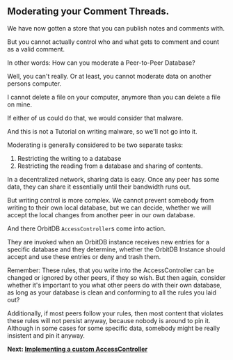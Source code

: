## Moderating your Comment Threads.

We have now gotten a store that
you can publish notes and comments with.

But you cannot actually
control who and what
gets to comment and count as a valid comment.

In other words: How can you moderate
a Peer-to-Peer Database?

Well, you can't really.
Or at least, you cannot
moderate data on another
persons computer.

I cannot delete a file on
your computer, anymore
than you can delete a file
on mine.

If either of us could do that,
we would consider that malware.

And this is not a Tutorial
on writing malware, so we'll not
go into it.

Moderating is generally considered
to be two separate tasks:

1. Restricting the writing to a database
2. Restricting the reading from a database and sharing of contents.

In a decentralized network, sharing data
is easy. Once any peer has some data, they
can share it essentially until their
bandwidth runs out.

But writing control is more complex.
We cannot prevent somebody from
writing to their own local
database, but we can decide,
whether we will accept the
local changes from another
peer in our own database.

And there OrbitDB `AccessController`s
come into action.

They are invoked when an OrbitDB
instance receives new entries for a specific
database and they determine, whether
the OrbitDB Instance should accept and
use these entries or deny and trash them.

Remember: These rules, that you write into
the AccessController can be changed or ignored
by other peers, if they so wish.
But then again, consider whether it's important to you what other
peers do with their own database, as long
as your database is clean and conforming to
all the rules you laid out?

Additionally, if most peers follow
your rules, then most content that violates
these rules will not persist anyway,
because nobody is around to pin it.
Although in some cases for some specific
data, somebody might be really insistent
and pin it anyway.

**Next: [Implementing a custom AccessController](07_Implementing_a_custom_AccessController.md)**
